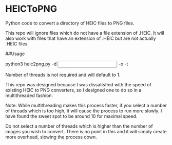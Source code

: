 # HEICToPNG
Python code to convert a directory of HEIC files to PNG files. 

This repo will ignore files which do not have a file extension of .HEIC. It will also work with files that have an extension of .HEIC but are not
actually .HEIC files.


##Usage

python3 heic2png.py -d <input directory> -o <output directory> -t <number of threads to use> 

Number of threads is not required and will default to 1. 

This repo was designed because I was dissatisfied with the speed of existing HEIC to PNG converters, so I designed one to do so in a multithreaded fashion.

Note: While multithreading makes this process faster, if you select a number of threads which is too high, it will cause the process to run more slowly.
I have found the sweet spot to be around 10 for maximal speed.

Do not select a number of threads which is higher than the number of images you wish to convert. There is no point in this and it will simply create more overhead,
slowing the process down.


